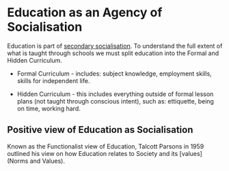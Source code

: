 # Education as an Agency of Socialisation
Education is part of [secondary socialisation](Socialisation). To understand the full extent of what is taught through schools we must split education into the Formal and Hidden Curriculum.

* Formal Curriculum - includes: subject knowledge, employment skills, skills for independent life.

* Hidden Curriculum - this includes everything outside of formal lesson plans (not taught through conscious intent), such as: ettiquette, being on time, working hard.

## Positive view of Education as Socialisation
Known as the Functionalist view of Education, Talcott Parsons in 1959 outlined his view on how Education relates to Society and its [values](Norms and Values).
